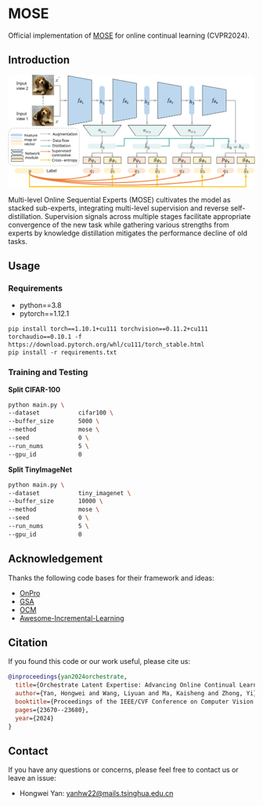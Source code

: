 # MOSE
Official implementation of [MOSE](https://arxiv.org/abs/2404.00417) for online continual learning (CVPR2024).

## Introduction

![MOSE](./assets/mose_v4.svg)

Multi-level Online Sequential Experts (MOSE) cultivates the model as stacked sub-experts, integrating multi-level supervision and reverse self-distillation. Supervision signals across multiple stages facilitate appropriate convergence of the new task while gathering various strengths from experts by knowledge distillation mitigates the performance decline of old tasks.

## Usage
### Requirements
* python==3.8
* pytorch==1.12.1
```
pip install torch==1.10.1+cu111 torchvision==0.11.2+cu111 torchaudio==0.10.1 -f https://download.pytorch.org/whl/cu111/torch_stable.html
pip install -r requirements.txt
```

### Training and Testing
**Split CIFAR-100**

```bash
python main.py \
--dataset           cifar100 \
--buffer_size       5000 \
--method            mose \
--seed              0 \
--run_nums          5 \
--gpu_id            0
```

**Split TinyImageNet**

```bash
python main.py \
--dataset           tiny_imagenet \
--buffer_size       10000 \
--method            mose \
--seed              0 \
--run_nums          5 \
--gpu_id            0
```

## Acknowledgement

Thanks the following code bases for their framework and ideas:
- [OnPro](https://github.com/weilllllls/OnPro)
- [GSA](https://github.com/gydpku/GSA)
- [OCM](https://github.com/gydpku/OCM)
- [Awesome-Incremental-Learning](https://github.com/xialeiliu/Awesome-Incremental-Learning)

## Citation
If you found this code or our work useful, please cite us:

```bibtex
@inproceedings{yan2024orchestrate,
  title={Orchestrate Latent Expertise: Advancing Online Continual Learning with Multi-Level Supervision and Reverse Self-Distillation},
  author={Yan, Hongwei and Wang, Liyuan and Ma, Kaisheng and Zhong, Yi},
  booktitle={Proceedings of the IEEE/CVF Conference on Computer Vision and Pattern Recognition},
  pages={23670--23680},
  year={2024}
}
```

## Contact
If you have any questions or concerns, please feel free to contact us or leave an issue:

- Hongwei Yan: yanhw22@mails.tsinghua.edu.cn
